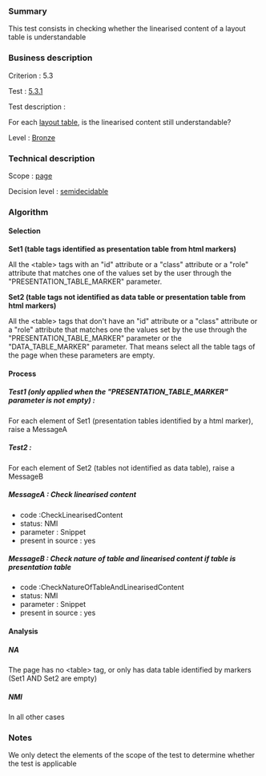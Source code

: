 ### Summary

This test consists in checking whether the linearised content of a
layout table is understandable

### Business description

Criterion : 5.3

Test : [5.3.1](http://accessiweb.org/index.php/accessiweb-22-english-version.html#test-5-3-1)

Test description :

For each [layout
table](http://accessiweb.org/index.php/glossary-76.html#mTabMiseForme),
is the linearised content still understandable?

Level : [Bronze](/en/category/rules-design/accessiweb-11/level/bronze)

### Technical description

Scope : [page](/en/category/rules-design/accessiweb-11/scope/page)

Decision level :
[semidecidable](/en/category/rules-design/accessiweb-11/decision-level/semidecidable)

### Algorithm

#### Selection

**Set1 (table tags identified as presentation table from html markers)**

All the <table\> tags with an "id" attribute or a "class" attribute or a
"role" attribute that matches one of the values set by the user through
the "PRESENTATION\_TABLE\_MARKER" parameter.

**Set2 (table tags not identified as data table or presentation table
from html markers)**

All the <table\> tags that don't have an "id" attribute or a "class"
attribute or a "role" attribute that matches one the values set by the
use through the "PRESENTATION\_TABLE\_MARKER" parameter or the
"DATA\_TABLE\_MARKER" parameter. That means select all the table tags of
the page when these parameters are empty.

#### Process

##### Test1 (only applied when the "PRESENTATION\_TABLE\_MARKER" parameter is not empty) :

For each element of Set1 (presentation tables identified by a html
marker), raise a MessageA

##### Test2 :

For each element of Set2 (tables not identified as data table), raise a
MessageB

##### MessageA : Check linearised content

-   code :CheckLinearisedContent
-   status: NMI
-   parameter : Snippet
-   present in source : yes

##### MessageB : Check nature of table and linearised content if table is presentation table

-   code :CheckNatureOfTableAndLinearisedContent
-   status: NMI
-   parameter : Snippet
-   present in source : yes

#### Analysis

##### NA

The page has no <table\> tag, or only has data table identified by
markers (Set1 AND Set2 are empty)

##### NMI

In all other cases

### Notes

We only detect the elements of the scope of the test to determine
whether the test is applicable

